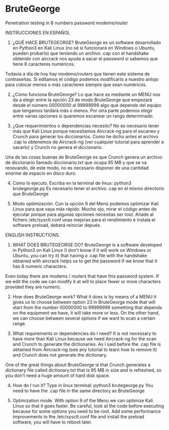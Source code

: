 # BruteGeorge
Penetration testing in 8 numbers password modems/router

INSTRUCCIONES EN ESPAÑOL

1. ¿QUÉ HACE BRUTEGEORGE?
BruteGeorge es un software desarrollado en Python3 en Kali Linux (no sé si funcionará en Windows o Ubuntu, pueden probarlo) que teniendo un archivo .cap con el handshake obtenido con aircrack nos ayuda a sacar el password si sabemos que tiene 8 caracteres numéricos.

Todavía a día de hoy hay modems/routers que tienen este sistema de contraseñas. Si editamos el código podemos modificarlo a nuestro antojo para colocar menos o más caracteres siempre que sean numéricos.

2. ¿Cómo funciona BruteGeorge?
Lo que hace es mediante un MENU nos da a elegir entre la opción 23 de modo BruteGeorge que empezará desde el número 00000000 al 99999999 algo que depende del equipo que tengamos tardará más o menos. Por otra parte podemos elegir entre varias opciones si queremos escanear un rango determinado.

3. ¿Que requerimientos o dependencias necesito?
No es necesario tener más que Kali Linux porque necesitamos Aircrack-ng para el escaneo y Crunch para generar los diccionarios. Como he dicho antes el archivo .cap lo obtenemos de Aircrack-ng (ver cualquier tutorial para aprender a sacarlo) y Crunch no genera el diccionario.

Una de las cosas buenas de BruteGeorge es que Crunch genera un archivo de diccionario llamado diccionario.txt que ocupa 95 MB y que se va renovando, de este modo, no es necesario disponer de una cantidad enorme de espacio en disco duro.

4. Cómo lo ejecuto.
Escriba en la terminal de linux:  python3 brutegeorge.py
Es necesario tener el archivo .cap en el mismo directorio que BruteGeorge

5. Modo optimización.
Con la opción 9 del Menú podemos optimizar Kali Linux para que vaya más rápido. Mucho ojo, mirar el código antes de ejecutar porque para algunas opciones necesitas ser root. Añade al fichero /etc/sysctl.conf unas mejoras para el rendimiento e instala el software preload, deberá reiniciar depués.




ENGLISH INSTRUCTIONS.

1. WHAT DOES BRUTEGEORGE DO?
BruteGeorge is a software developed in Python3 on Kali Linux (I don't know if it will work on Windows or Ubuntu, you can try it) that having a .cap file with the handshake obtained with aircrack helps us to get the password if we know that it has 8 numeric characters.

Even today there are modems / routers that have this password system. If we edit the code we can modify it at will to place fewer or more characters provided they are numeric.

2. How does BruteGeorge work?
What it does is by means of a MENU it gives us to choose between option 23 in BruteGeorge mode that will start from the number 00000000 to 99999999 something that depends on the equipment we have, it will take more or less. On the other hand, we can choose between several options if we want to scan a certain range.

3. What requirements or dependencies do I need?
It is not necessary to have more than Kali Linux because we need Aircrack-ng for the scan and Crunch to generate the dictionaries. As I said before the .cap file is obtained from Aircrack-ng (see any tutorial to learn how to remove it) and Crunch does not generate the dictionary.

One of the great things about BruteGeorge is that Crunch generates a dictionary file called dictionary.txt that is 95 MB in size and is refreshed, so you don't need a huge amount of hard disk space.

4. How do I run it?
Type in linux terminal: python3 brutegeorge.py
You need to have the .cap file in the same directory as BruteGeorge

5. Optimization mode.
With option 9 of the Menu we can optimize Kali Linux so that it goes faster. Be careful, look at the code before executing because for some options you need to be root. Add some performance improvements to the /etc/sysctl.conf file and install the preload software, you will have to reboot later.

